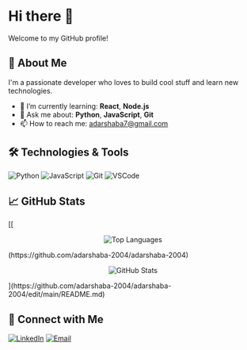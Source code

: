 # Hi there 👋

Welcome to my GitHub profile!

## 🚀 About Me
I'm a passionate developer who loves to build cool stuff and learn new technologies.

- 🌱 I’m currently learning: **React**, **Node.js**
- 💬 Ask me about: **Python**, **JavaScript**, **Git**
- 📫 How to reach me: [adarshaba7@gmail.com](mailto:adarshaba7@gmail.com)

## 🛠️ Technologies & Tools
![Python](https://img.shields.io/badge/Python-3776AB?style=flat&logo=python&logoColor=white)
![JavaScript](https://img.shields.io/badge/JavaScript-F7DF1E?style=flat&logo=javascript&logoColor=black)
![Git](https://img.shields.io/badge/Git-F05032?style=flat&logo=git&logoColor=white)
![VSCode](https://img.shields.io/badge/VS%20Code-007ACC?style=flat&logo=visual-studio-code&logoColor=white)

## 📈 GitHub Stats
[[<p align="center">
  <img src="https://github-readme-stats.vercel.app/api/top-langs?username=AdarshaBA&show_icons=true&locale=en&layout=compact&theme=radical" alt="Top Languages" />
</p>(https://github.com/adarshaba-2004/adarshaba-2004)



<p align="center">
  <img src="https://github-readme-stats.vercel.app/api?username=AdarshaBA&show_icons=true&locale=en&theme=radical" alt="GitHub Stats" />
</p>](https://github.com/adarshaba-2004/adarshaba-2004/edit/main/README.md)






## 🔗 Connect with Me
[![LinkedIn](https://img.shields.io/badge/LinkedIn-Connect-blue?style=for-the-badge&logo=linkedin&logoColor=white)](https://www.linkedin.com/in/adarsha-b-a-87b9a8284)
[![Email](https://img.shields.io/badge/Email-Contact-informational?style=for-the-badge&logo=gmail&logoColor=white)](mailto:adarshaba7@gmail.com)
